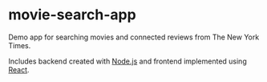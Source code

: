 # movie-search-app
 Demo app for searching movies and connected reviews from The New York Times.

 Includes backend created with [Node.js](https://nodejs.org/en/) and frontend implemented using [React](https://reactjs.org/).
